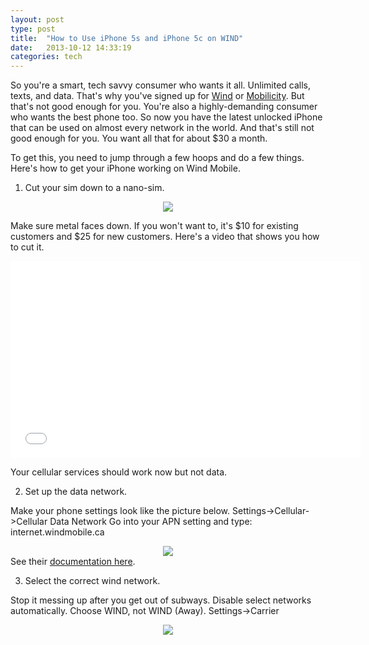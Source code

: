 ```yaml
---
layout: post
type: post
title:  "How to Use iPhone 5s and iPhone 5c on WIND"
date:   2013-10-12 14:33:19
categories: tech
---
```


So you're a smart, tech savvy consumer who wants it all. Unlimited calls, texts, and data. That's why you've signed up for <a href="http://www.windmobile.ca/en/Pages/default.aspx" target="_blank">Wind</a> or <a href="http://mobilicity.ca/" target="_blank">Mobilicity</a>. But that's not good enough for you. You're also a highly-demanding consumer who wants the best phone too. So now you have the latest unlocked iPhone that can be used on almost every network in the world. And that's still not good enough for you. You want all that for about $30 a month.

To get this, you need to jump through a few hoops and do a few things. Here's how to get your iPhone working on Wind Mobile.

1. Cut your sim down to a nano-sim.

<center>
<img src="{{site.url}}/assets/posts/Screen-Shot-2013-10-10-at-9.41.54-AM.png">
</center>

Make sure metal faces down. If you won't want to, it's $10 for existing customers and $25 for new customers. Here's a video that shows you how to cut it.

<center>
<iframe src="//www.youtube.com/embed/j6T1Mygucak" height="315" width="560" allowfullscreen="" frameborder="0"></iframe>
</center>

Your cellular services should work now but not data.

2. Set up the data network.

Make your phone settings look like the picture below. Settings-&gt;Cellular-&gt;Cellular Data Network
Go into your APN setting and type: internet.windmobile.ca
<center>
<img src="{{site.url}}/assets/posts/wind-iphone-settings-576x1024.png" >
</center>
See their <a href="http://www2.windmobile.ca/media/pdfs/Non-WIND/Non-WIND_Device_Configuration.pdf" target="_blank">documentation here</a>.

3. Select the correct wind network.

Stop it messing up after you get out of subways. Disable select networks automatically. Choose WIND, not WIND (Away). Settings-&gt;Carrier
<center>
<img src="{{site.url}}/assets/posts/wind-iphone-settings-2.png" >
</center>

